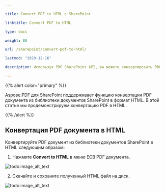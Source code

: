 ```yaml
---

title: Convert PDF to HTML в SharePoint

linktitle: Convert PDF to HTML

type: docs

weight: 80

url: /sharepoint/convert-pdf-to-html/

lastmod: "2020-12-16"

description: Используя PDF SharePoint API, вы можете конвертировать PDF документ из библиотеки документов SharePoint в формат HTML.

---
```




{{% alert color="primary" %}}



Aspose.PDF для SharePoint поддерживает функцию конвертации PDF документа из библиотеки документов SharePoint в формат HTML. В этой статье мы продемонстрируем конвертацию PDF в HTML.



{{% /alert %}}



## **Конвертация PDF документа в HTML**



Конвертируйте PDF документ из библиотеки документов SharePoint в HTML следующим образом:



1. Нажмите **Convert to HTML** в меню ECB PDF документа.



![todo:image_alt_text](convert-pdf-to-html_1.png)



2. Скачайте и сохраните полученный HTML файл на диск.



![todo:image_alt_text](convert-pdf-to-html_2.png)